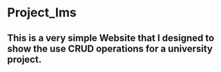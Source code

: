 # Project_lms
## This is a very simple Website that I designed to show the use CRUD operations for a university project.
